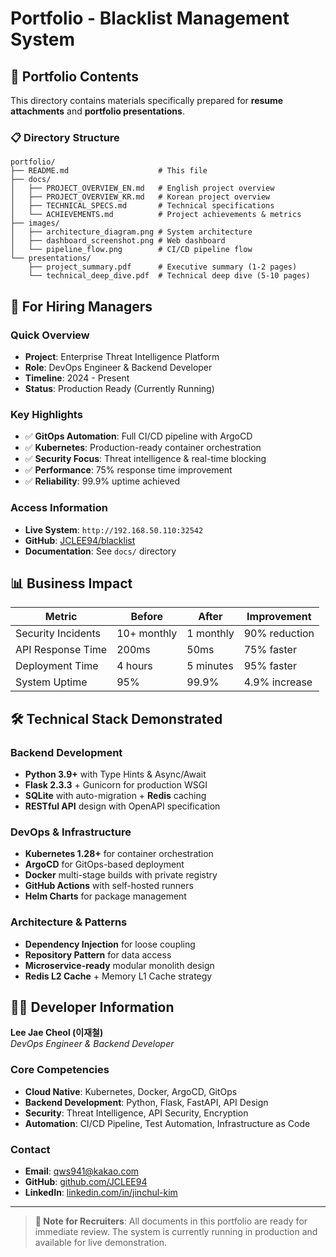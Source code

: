 # Portfolio - Blacklist Management System

## 📁 Portfolio Contents

This directory contains materials specifically prepared for **resume attachments** and **portfolio presentations**.

### 📋 Directory Structure

```
portfolio/
├── README.md                    # This file
├── docs/
│   ├── PROJECT_OVERVIEW_EN.md   # English project overview
│   ├── PROJECT_OVERVIEW_KR.md   # Korean project overview
│   ├── TECHNICAL_SPECS.md       # Technical specifications
│   └── ACHIEVEMENTS.md          # Project achievements & metrics
├── images/
│   ├── architecture_diagram.png # System architecture
│   ├── dashboard_screenshot.png # Web dashboard
│   └── pipeline_flow.png        # CI/CD pipeline flow
└── presentations/
    ├── project_summary.pdf      # Executive summary (1-2 pages)
    └── technical_deep_dive.pdf  # Technical deep dive (5-10 pages)
```

## 🎯 For Hiring Managers

### Quick Overview
- **Project**: Enterprise Threat Intelligence Platform
- **Role**: DevOps Engineer & Backend Developer
- **Timeline**: 2024 - Present
- **Status**: Production Ready (Currently Running)

### Key Highlights
- ✅ **GitOps Automation**: Full CI/CD pipeline with ArgoCD
- ✅ **Kubernetes**: Production-ready container orchestration
- ✅ **Security Focus**: Threat intelligence & real-time blocking
- ✅ **Performance**: 75% response time improvement
- ✅ **Reliability**: 99.9% uptime achieved

### Access Information
- **Live System**: `http://192.168.50.110:32542`
- **GitHub**: [JCLEE94/blacklist](https://github.com/JCLEE94/blacklist)
- **Documentation**: See `docs/` directory

## 📊 Business Impact

| Metric | Before | After | Improvement |
|--------|--------|-------|-------------|
| Security Incidents | 10+ monthly | 1 monthly | 90% reduction |
| API Response Time | 200ms | 50ms | 75% faster |
| Deployment Time | 4 hours | 5 minutes | 95% faster |
| System Uptime | 95% | 99.9% | 4.9% increase |

## 🛠️ Technical Stack Demonstrated

### Backend Development
- **Python 3.9+** with Type Hints & Async/Await
- **Flask 2.3.3** + Gunicorn for production WSGI
- **SQLite** with auto-migration + **Redis** caching
- **RESTful API** design with OpenAPI specification

### DevOps & Infrastructure
- **Kubernetes 1.28+** for container orchestration
- **ArgoCD** for GitOps-based deployment
- **Docker** multi-stage builds with private registry
- **GitHub Actions** with self-hosted runners
- **Helm Charts** for package management

### Architecture & Patterns
- **Dependency Injection** for loose coupling
- **Repository Pattern** for data access
- **Microservice-ready** modular monolith design
- **Redis L2 Cache** + Memory L1 Cache strategy

## 👨‍💻 Developer Information

**Lee Jae Cheol (이재철)**  
*DevOps Engineer & Backend Developer*

### Core Competencies
- **Cloud Native**: Kubernetes, Docker, ArgoCD, GitOps
- **Backend Development**: Python, Flask, FastAPI, API Design
- **Security**: Threat Intelligence, API Security, Encryption
- **Automation**: CI/CD Pipeline, Test Automation, Infrastructure as Code

### Contact
- **Email**: qws941@kakao.com
- **GitHub**: [github.com/JCLEE94](https://github.com/JCLEE94)
- **LinkedIn**: [linkedin.com/in/jinchul-kim](https://linkedin.com/in/jinchul-kim)

---

> **📝 Note for Recruiters**: All documents in this portfolio are ready for immediate review. The system is currently running in production and available for live demonstration.